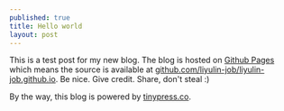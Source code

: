 ```yaml
---
published: true
title: Hello world
layout: post
---
```

This is a test post for my new blog. The blog is hosted on [Github Pages](http://pages.github.com/) which means the source is available at [github.com/liyulin-job/liyulin-job.github.io](http://github.com/liyulin-job/liyulin-job.github.io). Be nice. Give credit. Share, don't steal :)

By the way, this blog is powered by [tinypress.co](https://tinypress.co).